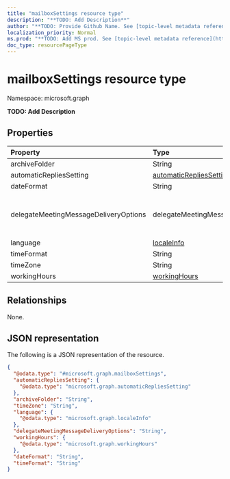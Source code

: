 ```yaml
---
title: "mailboxSettings resource type"
description: "**TODO: Add Description**"
author: "**TODO: Provide Github Name. See [topic-level metadata reference](https://msgo.azurewebsites.net/add/document/guidelines/metadata.html#topic-level-metadata)**"
localization_priority: Normal
ms.prod: "**TODO: Add MS prod. See [topic-level metadata reference](https://msgo.azurewebsites.net/add/document/guidelines/metadata.html#topic-level-metadata)**"
doc_type: resourcePageType
---
```


# mailboxSettings resource type

Namespace: microsoft.graph

**TODO: Add Description**

## Properties
|Property|Type|Description|
|:---|:---|:---|
|archiveFolder|String|**TODO: Add Description**|
|automaticRepliesSetting|[automaticRepliesSetting](../resources/automaticrepliessetting.md)|**TODO: Add Description**|
|dateFormat|String|**TODO: Add Description**|
|delegateMeetingMessageDeliveryOptions|delegateMeetingMessageDeliveryOptions|**TODO: Add Description**. Possible values are: `sendToDelegateAndInformationToPrincipal`, `sendToDelegateAndPrincipal`, `sendToDelegateOnly`.|
|language|[localeInfo](../resources/localeinfo.md)|**TODO: Add Description**|
|timeFormat|String|**TODO: Add Description**|
|timeZone|String|**TODO: Add Description**|
|workingHours|[workingHours](../resources/workinghours.md)|**TODO: Add Description**|

## Relationships
None.

## JSON representation
The following is a JSON representation of the resource.
<!-- {
  "blockType": "resource",
  "@odata.type": "microsoft.graph.mailboxSettings"
}
-->
``` json
{
  "@odata.type": "#microsoft.graph.mailboxSettings",
  "automaticRepliesSetting": {
    "@odata.type": "microsoft.graph.automaticRepliesSetting"
  },
  "archiveFolder": "String",
  "timeZone": "String",
  "language": {
    "@odata.type": "microsoft.graph.localeInfo"
  },
  "delegateMeetingMessageDeliveryOptions": "String",
  "workingHours": {
    "@odata.type": "microsoft.graph.workingHours"
  },
  "dateFormat": "String",
  "timeFormat": "String"
}
```

